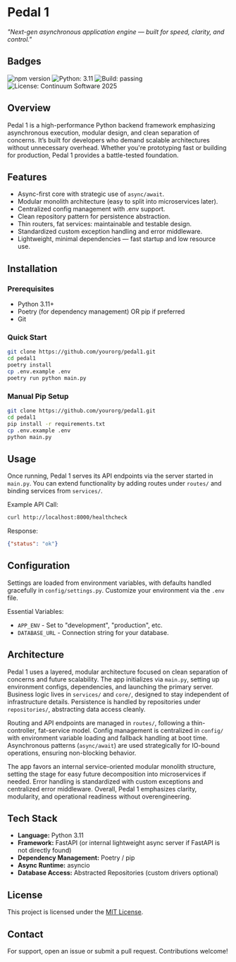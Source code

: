 # Pedal 1

*"Next-gen asynchronous application engine — built for speed, clarity,
and control."*

## Badges

<img src="https://img.shields.io/npm/v/vite_react_shadcn_ts" alt="npm version" />
<img src="https://img.shields.io/badge/Python-3.11-blue.svg" alt="Python: 3.11" />
<img src="https://img.shields.io/badge/Build-passing-brightgreen.svg" alt="Build: passing" />
<img src="https://img.shields.io/badge/License-2025_Continuum_Software-blue.svg" alt="License: Continuum Software 2025" />

## Overview

Pedal 1 is a high-performance Python backend framework emphasizing
asynchronous execution, modular design, and clean separation of
concerns. It’s built for developers who demand scalable architectures
without unnecessary overhead. Whether you're prototyping fast or
building for production, Pedal 1 provides a battle-tested foundation.

## Features

- Async-first core with strategic use of `async/await`.
- Modular monolith architecture (easy to split into microservices
  later).
- Centralized config management with .env support.
- Clean repository pattern for persistence abstraction.
- Thin routers, fat services: maintainable and testable design.
- Standardized custom exception handling and error middleware.
- Lightweight, minimal dependencies — fast startup and low resource use.

## Installation

### Prerequisites

- Python 3.11+
- Poetry (for dependency management) OR pip if preferred
- Git

### Quick Start

``` bash
git clone https://github.com/yourorg/pedal1.git
cd pedal1
poetry install
cp .env.example .env
poetry run python main.py
```

### Manual Pip Setup

``` bash
git clone https://github.com/yourorg/pedal1.git
cd pedal1
pip install -r requirements.txt
cp .env.example .env
python main.py
```

## Usage

Once running, Pedal 1 serves its API endpoints via the server started in
`main.py`. You can extend functionality by adding routes under `routes/`
and binding services from `services/`.

Example API Call:

``` bash
curl http://localhost:8000/healthcheck
```

Response:

``` json
{"status": "ok"}
```

## Configuration

Settings are loaded from environment variables, with defaults handled
gracefully in `config/settings.py`. Customize your environment via the
`.env` file.

Essential Variables:

- `APP_ENV` - Set to "development", "production", etc.
- `DATABASE_URL` - Connection string for your database.

## Architecture

Pedal 1 uses a layered, modular architecture focused on clean separation
of concerns and future scalability. The app initializes via `main.py`,
setting up environment configs, dependencies, and launching the primary
server. Business logic lives in `services/` and `core/`, designed to
stay independent of infrastructure details. Persistence is handled by
repositories under `repositories/`, abstracting data access cleanly.

Routing and API endpoints are managed in `routes/`, following a
thin-controller, fat-service model. Config management is centralized in
`config/` with environment variable loading and fallback handling at
boot time. Asynchronous patterns (`async/await`) are used strategically
for IO-bound operations, ensuring non-blocking behavior.

The app favors an internal service-oriented modular monolith structure,
setting the stage for easy future decomposition into microservices if
needed. Error handling is standardized with custom exceptions and
centralized error middleware. Overall, Pedal 1 emphasizes clarity,
modularity, and operational readiness without overengineering.

## Tech Stack

- **Language:** Python 3.11
- **Framework:** FastAPI (or internal lightweight async server if
  FastAPI is not directly found)
- **Dependency Management:** Poetry / pip
- **Async Runtime:** asyncio
- **Database Access:** Abstracted Repositories (custom drivers optional)

## License

This project is licensed under the [MIT
License](https://opensource.org/licenses/MIT).

## Contact

For support, open an issue or submit a pull request. Contributions
welcome!